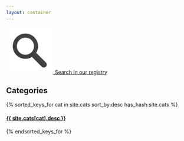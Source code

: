 ```yaml
---
layout: container
---
```


[![search](/img/front/search.png) Search in our registry](http://registry.biojs.net/)
 

Categories
---

{% sorted_keys_for cat in site.cats sort_by:desc has_hash:site.cats %}
<h4> <a href="/categories/{{ cat }}/index.html"> {{ site.cats[cat].desc }} </a> </h4>
{% endsorted_keys_for %}
